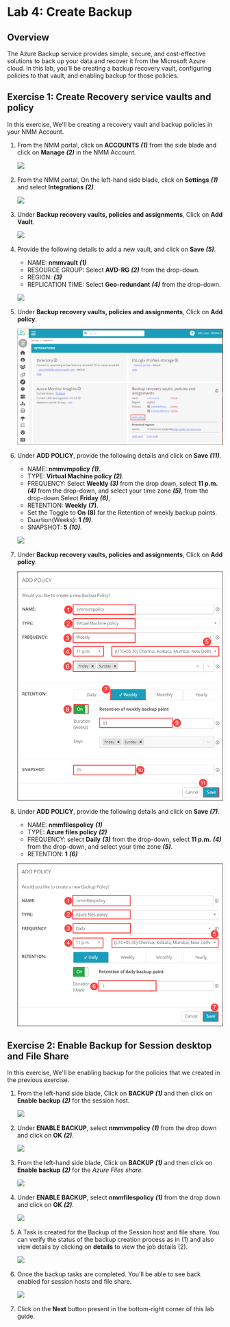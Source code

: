 # Lab 4: Create Backup

## Overview

The Azure Backup service provides simple, secure, and cost-effective solutions to back up your data and recover it from the Microsoft Azure cloud. In this lab, you'll be creating a backup recovery vault, configuring policies to that vault, and enabling backup for those policies.

## Exercise 1: Create Recovery service vaults and policy

In this exercise, We'll be creating a recovery vault and backup policies in your NMM Account.

1. From the NMM portal, click on **ACCOUNTS** ***(1)*** from the side blade and click on **Manage** ***(2)*** in the NMM Account.

   ![](media/2s1.png)

1. From the NMM portal, On the left-hand side blade, click on **Settings** ***(1)*** and select **Integrations** ***(2)***.
 
   ![](media/7s1.png)
   
1. Under **Backup recovery vaults, policies and assignments**, Click on **Add Vault**.

   ![](media/7s2.png)
   
1. Provide the following details to add a new vault, and click on **Save** ***(5)***.

   - NAME:  **nmmvault** ***(1)***
   - RESOURCE GROUP:  Select **AVD-RG** ***(2)*** from the drop-down.
   - REGION:  **<inject key="Resource group Location" enableCopy="false" />** ***(3)***
   - REPLICATION TIME: Select **Geo-redundant** ***(4)*** from the drop-down.
   
   ![](media/7s3.png)
   
1. Under **Backup recovery vaults, policies and assignments**, Click on **Add policy**.

   ![](media/lab4-ex1-step3.png)
   
1. Under **ADD POLICY**, provide the following details and click on **Save** ***(11)***.

   - NAME:  **nmmvmpolicy** ***(1)***.
   - TYPE:  **Virtual Machine policy** ***(2)***.
   - FREQUENCY: Select **Weekly** ***(3)*** from the drop down, select **11 p.m.** ***(4)*** from the drop-down, and select your time zone ***(5)***, from the drop-down Select **Friday** ***(6)***,
   - RETENTION: **Weekly** **(7)**.
   - Set the Toggle to **On** **(8)** for the Retention of weekly backup points.
   - Duartion(Weeks): **1** ***(9)***.
   - SNAPSHOT: **5** ***(10)***.
   
   ![](media/lab4-ex1-step6.png)
   
1. Under **Backup recovery vaults, policies and assignments**, Click on **Add policy**.

   ![](media/lab4-ex1-step7.png)
   
1. Under **ADD POLICY**, provide the following details and click on **Save** ***(7)***.

   - NAME: **nmmfilespolicy** ***(1)***
   - TYPE: **Azure files policy** ***(2)***
   - FREQUENCY: select **Daily** ***(3)*** from the drop-down, select **11 p.m.** ***(4)*** from the drop-down, and select your time zone ***(5)***.
   - RETENTION: **1** ***(6)***
   
   ![](media/lab4-ex1-step9.png)
   
## Exercise 2: Enable Backup for Session desktop and File Share

In this exercise, We'll be enabling backup for the policies that we created in the previous exercise.
   
1. From the left-hand side blade, Click on **BACKUP** ***(1)*** and then click on **Enable backup** ***(2)*** for the session host.

   ![](media/7s7.png)
   
1. Under **ENABLE BACKUP**, select **nmmvmpolicy** ***(1)*** from the drop down and click on **OK** ***(2)***.

   ![](media/7s8.png)
   
   
1. From the left-hand side blade, Click on **BACKUP** ***(1)*** and then click on **Enable backup** ***(2)*** for the *Azure Files share*.

   ![](media/7s11.png)
   
1. Under **ENABLE BACKUP**, select **nmmfilespolicy** ***(1)*** from the drop down and click on **OK** ***(2)***. 

   ![](media/7s12.png)
   
1. A Task is created for the Backup of the Session host and file share. You can verify the status of the backup creation process as in (1) and also view details by clicking on **details** to view the job details (2).

   ![](media/c37.png)

1. Once the backup tasks are completed. You'll be able to see back enabled for session hosts and file share.

   ![](media/c38.png)
   
1. Click on the **Next** button present in the bottom-right corner of this lab guide.
